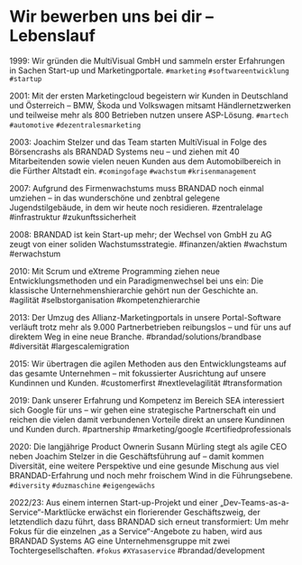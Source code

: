 # Wir bewerben uns bei dir – Lebenslauf

1999: Wir gründen die MultiVisual GmbH und sammeln erster Erfahrungen in Sachen Start-up und Marketingportale. 
`#marketing` `#softwareentwicklung` `#startup`

2001: Mit der ersten Marketingcloud begeistern wir Kunden in Deutschland und Österreich – BMW, Škoda und Volkswagen mitsamt Händlernetzwerken und teilweise mehr als 800 Betrieben nutzen unsere ASP-Lösung.
`#martech` `#automotive` `#dezentralesmarketing`

2003: Joachim Stelzer und das Team starten MultiVisual in Folge des Börsencrashs als BRANDAD Systems neu – und ziehen mit 40 Mitarbeitenden sowie vielen neuen Kunden aus dem Automobilbereich in die Fürther Altstadt ein. 
`#comingofage` `#wachstum` `#krisenmanagement`

2007: Aufgrund des Firmenwachstums muss BRANDAD noch einmal umziehen – in das wunderschöne und zenbtral gelegene Jugendstilgebäude, in dem wir heute noch residieren.
#zentralelage #infrastruktur #zukunftssicherheit

2008: BRANDAD ist kein Start-up mehr; der Wechsel von GmbH zu AG zeugt von einer soliden Wachstumsstrategie.
#finanzen/aktien #wachstum #erwachstum

2010: Mit Scrum und eXtreme Programming ziehen neue Entwicklungsmethoden und ein Paradigmenwechsel bei uns ein: Die klassische Unternehmenshierarchie gehört nun der Geschichte an.  
#agilität #selbstorganisation #kompetenzhierarchie

2013: Der Umzug des Allianz-Marketingportals in unsere Portal-Software verläuft trotz mehr als 9.000 Partnerbetrieben reibungslos – und für uns auf direktem Weg in eine neue Branche. 
#brandad/solutions/brandbase #diversität #largescalemigration

2015: Wir übertragen die agilen Methoden aus den Entwicklungsteams auf das gesamte Unternehmen – mit fokussierter Ausrichtung auf unsere Kundinnen und Kunden.
#customerfirst #nextlevelagilität #transformation

2019: Dank unserer Erfahrung und Kompetenz im Bereich SEA interessiert sich Google für uns – wir gehen eine strategische Partnerschaft ein und reichen die vielen damit verbundenen Vorteile direkt an unsere Kundinnen und Kunden durch.
#partnership #marketing/google #certifiedprofessionals

2020: Die langjährige Product Ownerin Susann Mürling stegt als agile CEO neben Joachim Stelzer in die Geschäftsführung auf – damit kommen Diversität, eine weitere Perspektive und eine gesunde Mischung aus viel BRANDAD-Erfahrung und noch mehr froischem Wind in die Führungsebene. 
`#diversity` `#duzmaschine` `#eigengewächs`

2022/23: Aus einem internen Start-up-Projekt und einer „Dev-Teams-as-a-Service“-Marktlücke erwächst ein florierender Geschäftszweig, der letztendlich dazu führt, dass BRANDAD sich erneut transformiert: Um mehr Fokus für die einzelnen „as a Service“-Angebote zu haben, wird aus BRANDAD Systems AG eine Unternehmensgruppe mit zwei Tochtergesellschaften. 
`#fokus` `#XYasaservice` #brandad/development